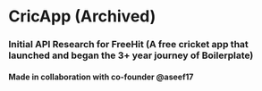 # CricApp (Archived)

### Initial API Research for FreeHit (A free cricket app that launched and began the 3+ year journey of Boilerplate)

#### Made in collaboration with co-founder @aseef17
